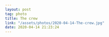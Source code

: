 ```yaml
---
layout: post
tag: photo
title: The crew
link: "/assets/photos/2020-04-14-The-crew.jpg"
date: 2020-04-14 21:23:24
---
```


